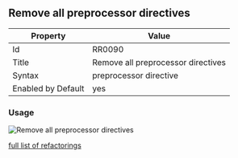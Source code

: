 ## Remove all preprocessor directives

Property | Value
--- | ---
Id|RR0090
Title|Remove all preprocessor directives
Syntax|preprocessor directive
Enabled by Default|yes

### Usage

![Remove all preprocessor directives](../../images/refactorings/RemoveAllPreprocessorDirectives.png)

[full list of refactorings](Refactorings.md)